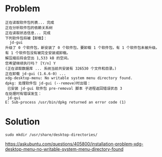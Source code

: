 # Problem

```shell
正在读取软件包列表... 完成
正在分析软件包的依赖关系树       
正在读取状态信息... 完成       
下列软件包将被【卸载】：
  jd-gui
升级了 0 个软件包，新安装了 0 个软件包，要卸载 1 个软件包，有 1 个软件包未被升级。
有 1 个软件包没有被完全安装或卸载。
解压缩后将会空出 1,533 kB 的空间。
您希望继续执行吗？ [Y/n] Y
(正在读取数据库 ... 系统当前共安装有 326530 个文件和目录。)
正在卸载 jd-gui (1.6.6-0) ...
xdg-desktop-menu: No writable system menu directory found.
dpkg: 处理软件包 jd-gui (--remove)时出错：
 已安装 jd-gui 软件包 pre-removal 脚本 子进程返回错误状态 3
在处理时有错误发生：
 jd-gui
E: Sub-process /usr/bin/dpkg returned an error code (1)

```

# Solution

```shell
sudo mkdir /usr/share/desktop-directories/
```

https://askubuntu.com/questions/405800/installation-problem-xdg-desktop-menu-no-writable-system-menu-directory-found